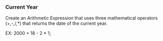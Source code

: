 ### Current Year

Create an Arithmetic Expression that uses three mathematical operators (+,-,/,\*) that returns the date
of the current year.

EX: 2000 + 18 - 2 \* 1;
